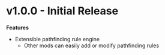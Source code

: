 # v1.0.0 - Initial Release
**Features**
 - Extensible pathfinding rule engine
   - Other mods can easily add or modify pathfinding rules

